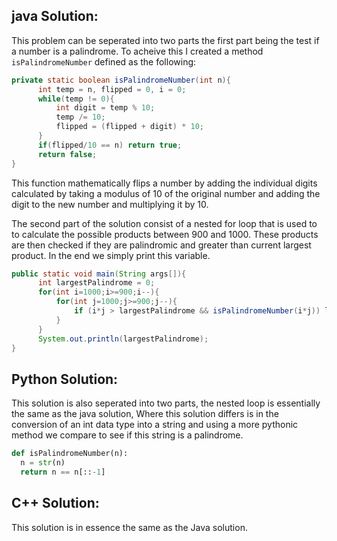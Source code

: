 ## java Solution:
  This problem can be seperated into two parts the first part being the test if a number
  is a palindrome. To acheive this I created a method ```isPalindromeNumber``` defined
  as the following:
  ``` java
  private static boolean isPalindromeNumber(int n){
        int temp = n, flipped = 0, i = 0;
        while(temp != 0){
            int digit = temp % 10;
            temp /= 10;
            flipped = (flipped + digit) * 10;
        }
        if(flipped/10 == n) return true;
        return false;
  }
  ```
  This function mathematically flips a number by adding the individual digits calculated by 
  taking a modulus of 10 of the original number and adding the digit to the new number and 
  multiplying it by 10.

  The second part of the solution consist of a nested for loop that is used to to calculate
  the possible products between 900 and 1000. These products are then checked if they are
  palindromic and greater than current largest product. In the end we simply print this variable.
  ```Java
  public static void main(String args[]){
        int largestPalindrome = 0;
        for(int i=1000;i>=900;i--){
            for(int j=1000;j>=900;j--){
                if (i*j > largestPalindrome && isPalindromeNumber(i*j)) largestPalindrome = i*j;
            }
        }
        System.out.println(largestPalindrome);
  }
  ```
  

## Python Solution:
  This solution is also seperated into two parts, the nested loop is essentially the same as the 
  java solution, Where this solution differs is in the conversion of an int data type into a string 
  and using a more pythonic method we compare to see if this string is a palindrome.
  ``` Python
  def isPalindromeNumber(n):
    n = str(n)
    return n == n[::-1]
  ```
  

## C++ Solution:
  This solution is in essence the same as the Java solution.
